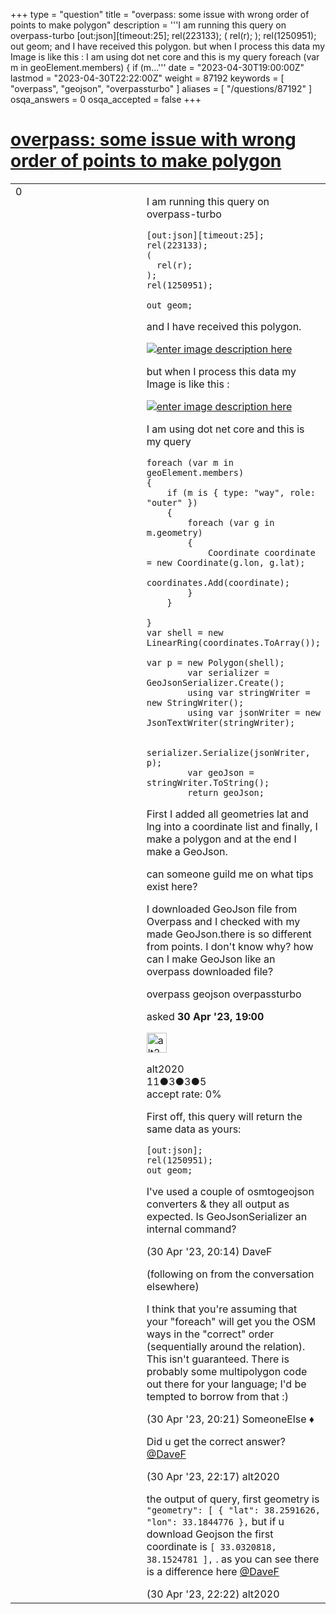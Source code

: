 +++
type = "question"
title = "overpass: some issue with wrong order of points to make polygon"
description = '''I am running this query on overpass-turbo  [out:json][timeout:25]; rel(223133); (  rel(r); ); rel(1250951);  out geom;  and I have received this polygon.  but when I process this data my Image is like this :  I am using dot net core and this is my query foreach (var m in geoElement.members) {  if (m...'''
date = "2023-04-30T19:00:00Z"
lastmod = "2023-04-30T22:22:00Z"
weight = 87192
keywords = [ "overpass", "geojson", "overpassturbo" ]
aliases = [ "/questions/87192" ]
osqa_answers = 0
osqa_accepted = false
+++

<div class="headNormal">

# [overpass: some issue with wrong order of points to make polygon](/questions/87192/overpass-some-issue-with-wrong-order-of-points-to-make-polygon)

</div>

<div id="main-body">

<div id="askform">

<table id="question-table" style="width:100%;">
<colgroup>
<col style="width: 50%" />
<col style="width: 50%" />
</colgroup>
<tbody>
<tr>
<td style="width: 30px; vertical-align: top"><div class="vote-buttons">
<span id="post-87192-upvote" class="ajax-command post-vote up" rel="nofollow" title="I like this post (click again to cancel)"> </span>
<div id="post-87192-score" class="post-score" title="current number of votes">
0
</div>
<span id="post-87192-downvote" class="ajax-command post-vote down" rel="nofollow" title="I dont like this post (click again to cancel)"> </span> <span id="favorite-mark" class="ajax-command favorite-mark" rel="nofollow" title="mark/unmark this question as favorite (click again to cancel)"> </span>
<div id="favorite-count" class="favorite-count">
&#10;</div>
</div></td>
<td><div id="item-right">
<div class="question-body">
<p>I am running this query on overpass-turbo</p>
<pre><code>[out:json][timeout:25];
rel(223133);
(
  rel(r);
);
rel(1250951);
&#10;out geom;</code></pre>
<p>and I have received this polygon.</p>
<p><a href="https://i.stack.imgur.com/0V8Rv.png"><img src="https://i.stack.imgur.com/0V8Rv.png" alt="enter image description here" /></a></p>
<p>but when I process this data my Image is like this :</p>
<p><a href="https://i.stack.imgur.com/IDgjd.png"><img src="https://i.stack.imgur.com/IDgjd.png" alt="enter image description here" /></a></p>
<p>I am using dot net core and this is my query</p>
<pre><code>foreach (var m in geoElement.members)
{
    if (m is { type: &quot;way&quot;, role: &quot;outer&quot; })
    {
        foreach (var g in m.geometry)
        {
            Coordinate coordinate = new Coordinate(g.lon, g.lat);
            coordinates.Add(coordinate);
        }
    }
&#10;}
var shell = new LinearRing(coordinates.ToArray());
&#10;var p = new Polygon(shell);
        var serializer = GeoJsonSerializer.Create();
        using var stringWriter = new StringWriter();
        using var jsonWriter = new JsonTextWriter(stringWriter);
&#10;        serializer.Serialize(jsonWriter, p);
        var geoJson = stringWriter.ToString();
        return geoJson;</code></pre>
<p>First I added all geometries lat and lng into a coordinate list and finally, I make a polygon and at the end I make a GeoJson.</p>
<p>can someone guild me on what tips exist here?</p>
<p>I downloaded GeoJson file from Overpass and I checked with my made GeoJson.there is so different from points. I don't know why? how can I make GeoJson like an overpass downloaded file?</p>
</div>
<div id="question-tags" class="tags-container tags">
<span class="post-tag tag-link-overpass" rel="tag" title="see questions tagged &#39;overpass&#39;">overpass</span> <span class="post-tag tag-link-geojson" rel="tag" title="see questions tagged &#39;geojson&#39;">geojson</span> <span class="post-tag tag-link-overpassturbo" rel="tag" title="see questions tagged &#39;overpassturbo&#39;">overpassturbo</span>
</div>
<div id="question-controls" class="post-controls">
&#10;</div>
<div class="post-update-info-container">
<div class="post-update-info post-update-info-user">
<p>asked <strong>30 Apr '23, 19:00</strong></p>
<img src="https://secure.gravatar.com/avatar/3016a8114f68eb431594ee9ec890c246?s=32&amp;d=identicon&amp;r=g" class="gravatar" width="32" height="32" alt="alt2020&#39;s gravatar image" />
<p><span>alt2020</span><br />
<span class="score" title="11 reputation points">11</span><span title="3 badges"><span class="badge1">●</span><span class="badgecount">3</span></span><span title="3 badges"><span class="silver">●</span><span class="badgecount">3</span></span><span title="5 badges"><span class="bronze">●</span><span class="badgecount">5</span></span><br />
<span class="accept_rate" title="Rate of the user&#39;s accepted answers">accept rate:</span> <span title="alt2020 has no accepted answers">0%</span></p>
</img>
</div>
</div>
<div id="comments-container-87192" class="comments-container">
<span id="87194"></span>
<div id="comment-87194" class="comment">
<div id="post-87194-score" class="comment-score">
&#10;</div>
<div class="comment-text">
<p>First off, this query will return the same data as yours:</p>
<pre><code>[out:json];
rel(1250951);
out geom;</code></pre>
<p>I've used a couple of osmtogeojson converters &amp; they all output as expected. Is GeoJsonSerializer an internal command?</p>
</div>
<div id="comment-87194-info" class="comment-info">
<span class="comment-age">(30 Apr '23, 20:14)</span> <span class="comment-user userinfo">DaveF</span>
</div>
</div>
<span id="87195"></span>
<div id="comment-87195" class="comment">
<div id="post-87195-score" class="comment-score">
&#10;</div>
<div class="comment-text">
<p>(following on from the conversation elsewhere)</p>
<p>I think that you're assuming that your "foreach" will get you the OSM ways in the "correct" order (sequentially around the relation). This isn't guaranteed. There is probably some multipolygon code out there for your language; I'd be tempted to borrow from that :)</p>
</div>
<div id="comment-87195-info" class="comment-info">
<span class="comment-age">(30 Apr '23, 20:21)</span> <span class="comment-user userinfo">SomeoneElse ♦</span>
</div>
</div>
<span id="87196"></span>
<div id="comment-87196" class="comment">
<div id="post-87196-score" class="comment-score">
&#10;</div>
<div class="comment-text">
<p>Did u get the correct answer? <a href="https://help.openstreetmap.org/users/1532/davef"></a><a href="https://help.openstreetmap.org/users/1532/davef">@DaveF</a></p>
</div>
<div id="comment-87196-info" class="comment-info">
<span class="comment-age">(30 Apr '23, 22:17)</span> <span class="comment-user userinfo">alt2020</span>
</div>
</div>
<span id="87197"></span>
<div id="comment-87197" class="comment">
<div id="post-87197-score" class="comment-score">
&#10;</div>
<div class="comment-text">
<p>the output of query, first geometry is <code>"geometry": [ { "lat": 38.2591626, "lon": 33.1844776 },</code> but if u download Geojson the first coordinate is <code>[ 33.0320818, 38.1524781 ],</code> . as you can see there is a difference here <a href="https://help.openstreetmap.org/users/1532/davef">@DaveF</a></p>
</div>
<div id="comment-87197-info" class="comment-info">
<span class="comment-age">(30 Apr '23, 22:22)</span> <span class="comment-user userinfo">alt2020</span>
</div>
</div>
</div>
<div id="comment-tools-87192" class="comment-tools">
&#10;</div>
<div class="clear">
&#10;</div>
<div id="comment-87192-form-container" class="comment-form-container">
&#10;</div>
<div class="clear">
&#10;</div>
</div></td>
</tr>
</tbody>
</table>

</div>

</div>

